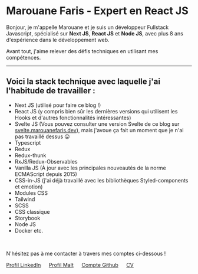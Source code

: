 # Marouane Faris - Expert en React JS

Bonjour, je m'appelle Marouane et je suis un développeur Fullstack Javascript, spécialisé sur **Next JS**, **React JS** et **Node JS**, avec plus 8 ans d'expérience dans le développement web.

Avant tout, j'aime relever des défis techniques en utilisant mes compétences.

---

## Voici la stack technique avec laquelle j'ai l'habitude de travailler :

- Next JS (utilisé pour faire ce blog !)
- React JS (y compris bien sûr les dernières versions qui utilisent les Hooks et d'autres fonctionnalités intéressantes)
- Svelte JS (Vous pouvez consulter une version Svelte de ce blog sur [svelte.marouanefaris.dev](https://svelte.marouanefaris.dev/)), mais j'avoue ça fait un moment que je n'ai pas travaillé dessus 😛
- Typescript
- Redux
- Redux-thunk
- RxJS/Redux-Observables
- Vanilla JS (À jour avec les principales nouveautés de la norme ECMAScript depuis 2015)
- CSS-in-JS (j'ai déjà travaillé avec les bibliothèques Styled-components et emotion)
- Modules CSS
- Tailwind
- SCSS
- CSS classique
- Storybook
- Node JS
- Docker
  etc.

&nbsp;

N'hésitez pas à me contacter à travers mes comptes ci-dessous !

[Profil LinkedIn](https://www.linkedin.com/in/marouane-faris-1514b970/) &emsp; [Profil Malt](https://www.malt.fr/profile/marouanefaris) &emsp; [Compte Github](https://github.com/FarisMarouane) &emsp;  [CV](./Marouane_Faris_Expert_Next_JS__React_JS.pdf)

